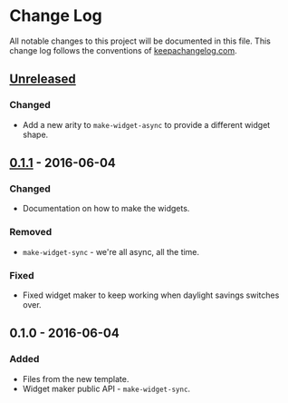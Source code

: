 # Change Log
All notable changes to this project will be documented in this file. This change log follows the conventions of [keepachangelog.com](http://keepachangelog.com/).

## [Unreleased]
### Changed
- Add a new arity to `make-widget-async` to provide a different widget shape.

## [0.1.1] - 2016-06-04
### Changed
- Documentation on how to make the widgets.

### Removed
- `make-widget-sync` - we're all async, all the time.

### Fixed
- Fixed widget maker to keep working when daylight savings switches over.

## 0.1.0 - 2016-06-04
### Added
- Files from the new template.
- Widget maker public API - `make-widget-sync`.

[Unreleased]: https://github.com/your-name/clojure-todo-app/compare/0.1.1...HEAD
[0.1.1]: https://github.com/your-name/clojure-todo-app/compare/0.1.0...0.1.1
